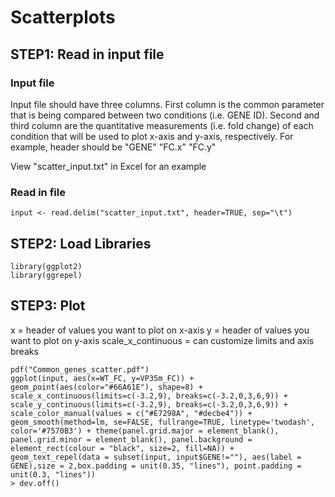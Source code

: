 # Scatterplots
## STEP1: Read in input file

### Input file
Input file should have three columns. First column is the common parameter that is being compared between two conditions (i.e. GENE ID). Second and third column are the quantitative measurements (i.e. fold change) of each condition that will be used to plot x-axis and y-axis, respectively. For example, header should be "GENE" "FC.x" "FC.y"

View "scatter_input.txt" in Excel for an example

### Read in file
```
input <- read.delim("scatter_input.txt", header=TRUE, sep="\t")
```
## STEP2: Load Libraries
```
library(ggplot2)
library(ggrepel)
```

## STEP3: Plot
x = header of values you want to plot on x-axis
y = header of values you want to plot on y-axis
scale_x_continuous = can customize limits and axis breaks
```
pdf("Common_genes_scatter.pdf")
ggplot(input, aes(x=WT_FC, y=VP35m_FC)) + geom_point(aes(color="#66A61E"), shape=8) + scale_x_continuous(limits=c(-3.2,9), breaks=c(-3.2,0,3,6,9)) + scale_y_continuous(limits=c(-3.2,9), breaks=c(-3.2,0,3,6,9)) + scale_color_manual(values = c("#E7298A", "#decbe4")) + geom_smooth(method=lm, se=FALSE, fullrange=TRUE, linetype='twodash', color='#7570B3') + theme(panel.grid.major = element_blank(), panel.grid.minor = element_blank(), panel.background = element_rect(colour = "black", size=2, fill=NA)) + geom_text_repel(data = subset(input, input$GENE!=""), aes(label = GENE),size = 2,box.padding = unit(0.35, "lines"), point.padding = unit(0.3, "lines"))
> dev.off()
```
